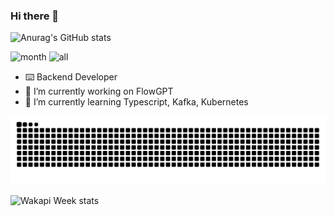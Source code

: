 ### Hi there 👋

<!--
**qiaoborui/qiaoborui** is a ✨ _special_ ✨ repository because its `README.md` (this file) appears on your GitHub profile.

Here are some ideas to get you started:

- 🔭 I’m currently working on ...
- 🌱 I’m currently learning ...
- 👯 I’m looking to collaborate on ...
- 🤔 I’m looking for help with ...
- 💬 Ask me about ...
- 📫 How to reach me: ...
- 😄 Pronouns: ...
- ⚡ Fun fact: ...
-->
![Anurag's GitHub stats](https://github-readme-stats.vercel.app/api?username=qiaoborui)

![month](https://wakapi.borry.org/api/badge/borui/borui/interval:30_days?label=last%2030d) ![all](https://img.shields.io/endpoint?url=https://wakapi.borry.org/api/compat/shields/v1/borui/interval:all_time&label=All%20time&color=blue)
- ⌨️  Backend Developer
- 🔭 I’m currently working on FlowGPT
- 🌱 I’m currently learning Typescript, Kafka, Kubernetes
<picture>
  <source media="(prefers-color-scheme: dark)" srcset="https://raw.githubusercontent.com/qiaoborui/qiaoborui/output/github-contribution-grid-snake-dark.svg">
  <source media="(prefers-color-scheme: light)" srcset="https://raw.githubusercontent.com/qiaoborui/qiaoborui/output/github-contribution-grid-snake.svg">
  <img alt="github contribution grid snake animation" src="https://raw.githubusercontent.com/qiaoborui/qiaoborui/output/github-contribution-grid-snake.svg">
</picture>


![Wakapi Week stats](https://github-readme-stats.vercel.app/api/wakatime?username=borui&api_domain=wakapi.borry.org&bg_color=1A202C&title_color=2F855A&icon_color=2F855A&text_color=ffffff&custom_title=Wakapi%20Year%20Stats&layout=compact)
